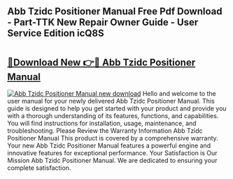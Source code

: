 ## Abb Tzidc Positioner Manual Free Pdf Download - Part-TTK New Repair Owner Guide - User Service Edition icQ8S

# <h2><a href="http://bc15533.oget.top/?id=Abb+Tzidc+Positioner+Manual">🔗Download New 👉🔴 Abb Tzidc Positioner Manual</a></h2>

[![Abb Tzidc Positioner Manual new download](https://i.imgur.com/5g1atiW.png)](http://bc15533.oget.top/?id=Abb+Tzidc+Positioner+Manual)
Hello and welcome to the user manual for your newly delivered Abb Tzidc Positioner Manual. This guide is designed to help you get started with your product and provide you with a thorough understanding of its features, functions, and capabilities. You will find instructions for installation, usage, maintenance, and troubleshooting. Please Review the Warranty Information Abb Tzidc Positioner Manual This product is covered by a comprehensive warranty. Your new Abb Tzidc Positioner Manual features a powerful engine and innovative features for exceptional performance. Your Satisfaction is Our Mission Abb Tzidc Positioner Manual. We are dedicated to ensuring your complete satisfaction.
